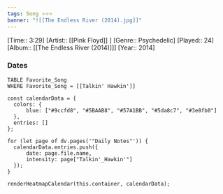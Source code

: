```yaml
---
tags: Song ⭐⭐⭐ 
banner: "![[The Endless River (2014).jpg]]"
---
```

[Time:: 3:29]
[Artist:: [[Pink Floyd]] ]
[Genre:: Psychedelic]
[Played:: 24]
[Album:: [[The Endless River (2014)]]]
[Year:: 2014]
### Dates
````dataview
TABLE Favorite_Song
WHERE Favorite_Song = [[Talkin' Hawkin']]
````

  ```dataviewjs
const calendarData = { 
	colors: { 
		blue: ["#9ccfd8", "#5BAAB8", "#57A1BB", "#5da8c7", "#3e8fb0"] 
	}, 
	entries: [] 
}; 

for (let page of dv.pages('"Daily Notes"')) { 
	calendarData.entries.push({ 
		date: page.file.name, 
		intensity: page["Talkin'_Hawkin'"]
	}); 
} 

renderHeatmapCalendar(this.container, calendarData);
```
